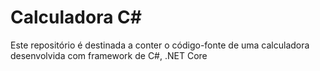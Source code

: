 # Calculadora C#
Este repositório é destinada a conter o código-fonte de uma calculadora desenvolvida com framework de C#, .NET Core
